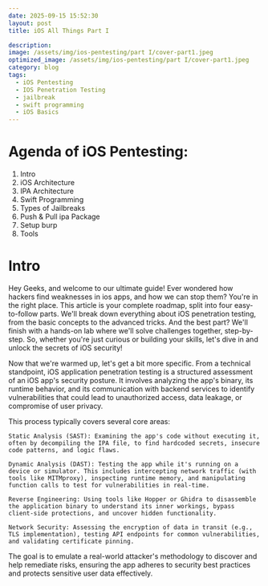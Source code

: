 ```yaml
---
date: 2025-09-15 15:52:30
layout: post
title: iOS All Things Part I

description: 
image: /assets/img/ios-pentesting/part I/cover-part1.jpeg
optimized_image: /assets/img/ios-pentesting/part I/cover-part1.jpeg
category: blog
tags:
  - iOS Pentesting
  - IOS Penetration Testing
  - jailbreak
  - swift programming
  - iOS Basics
---
```


# Agenda of iOS Pentesting:
1. Intro
2. iOS Architecture
3. IPA Architecture
4. Swift Programming
5. Types of Jailbreaks
6. Push & Pull ipa Package
7. Setup burp
8. Tools

# Intro
Hey Geeks, and welcome to our ultimate guide! Ever wondered how hackers find weaknesses in ios apps, and how we can stop them? You're in the right place.
This article is your complete roadmap, split into four easy-to-follow parts. We'll break down everything about iOS penetration testing, from the basic concepts to the advanced tricks. And the best part? We'll finish with a hands-on lab where we'll solve challenges together, step-by-step.
So, whether you're just curious or building your skills, let's dive in and unlock the secrets of iOS security!

Now that we're warmed up, let's get a bit more specific. From a technical standpoint, iOS application penetration testing is a structured assessment of an iOS app's security posture. It involves analyzing the app's binary, its runtime behavior, and its communication with backend services to identify vulnerabilities that could lead to unauthorized access, data leakage, or compromise of user privacy.

This process typically covers several core areas:

    Static Analysis (SAST): Examining the app's code without executing it, often by decompiling the IPA file, to find hardcoded secrets, insecure code patterns, and logic flaws.

    Dynamic Analysis (DAST): Testing the app while it's running on a device or simulator. This includes intercepting network traffic (with tools like MITMproxy), inspecting runtime memory, and manipulating function calls to test for vulnerabilities in real-time.

    Reverse Engineering: Using tools like Hopper or Ghidra to disassemble the application binary to understand its inner workings, bypass client-side protections, and uncover hidden functionality.

    Network Security: Assessing the encryption of data in transit (e.g., TLS implementation), testing API endpoints for common vulnerabilities, and validating certificate pinning.

The goal is to emulate a real-world attacker's methodology to discover and help remediate risks, ensuring the app adheres to security best practices and protects sensitive user data effectively.
